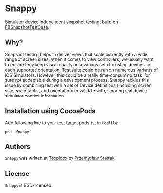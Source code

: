 Snappy
======

Simulator device independent snapshot testing, build on [FBSnapshotTestCase](https://github.com/facebook/ios-snapshot-test-case).

Why?
----

Snapshot testing helps to deliver views that scale correctly with a wide range of screen sizes. When it comes to view controllers, we usually want to ensure they keep visual quality on a various set of existing devices, in each supported orientation. Test suite could be run on numerous variants of iOS Simulators. However, this could be a really time-consuming task, for sure not acceptable during a development process. Snappy tackles this issue by combining test with a set of Device definitions (including screen size, scale factor, and orientation) to validate with, ignoring real device simulator context information.

Installation using CocoaPods
----------------------------

Add following line to your test target pods list in `Podfile`:

`pod 'Snappy'`

Authors
-------

`Snappy` was written at [Tooploox](www.tooploox.com) by
[Przemysław Stasiak](https://github.com/pstasiak)

License
-------

`Snappy` is BSD-licensed.
